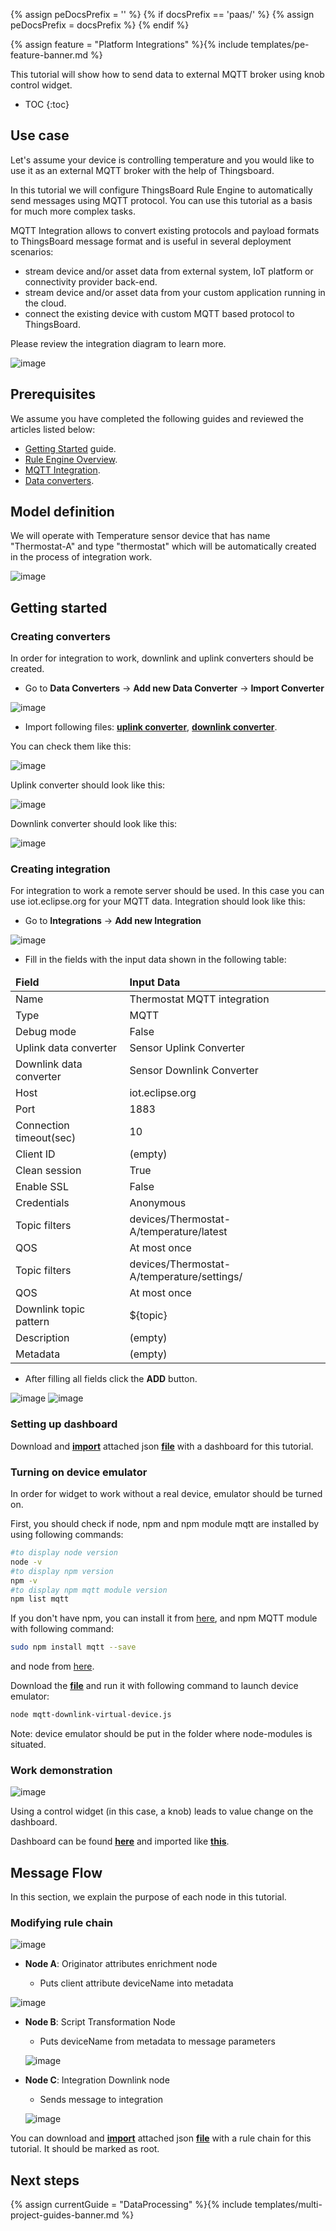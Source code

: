 {% assign peDocsPrefix = '' %}
{% if docsPrefix == 'paas/' %}
{% assign peDocsPrefix = docsPrefix %}
{% endif %}

{% assign feature = "Platform Integrations" %}{% include templates/pe-feature-banner.md %}

This tutorial will show how to send data to external MQTT broker using knob control widget.

* TOC
{:toc}

## Use case

Let's assume your device is controlling temperature and you would like to use it as an external MQTT
 broker with the help of Thingsboard. 

In this tutorial we will configure ThingsBoard Rule Engine to automatically send messages using MQTT
 protocol. You can use this tutorial as a basis for much more complex tasks. 
 
 MQTT Integration allows to convert existing protocols and payload formats to ThingsBoard message format and is useful 
 in several deployment scenarios: 
 
  - stream device and/or asset data from external system, IoT platform or connectivity provider back-end.
  - stream device and/or asset data from your custom application running in the cloud.
  - connect the existing device with custom MQTT based protocol to ThingsBoard.
  
 Please review the integration diagram to learn more. 
 
  ![image](/images/user-guide/integrations/mqtt-integration.svg)

## Prerequisites 

We assume you have completed the following guides and reviewed the articles listed below:

  * [Getting Started](/docs/{{docsPrefix}}getting-started-guides/helloworld/) guide.
  * [Rule Engine Overview](/docs/{{docsPrefix}}user-guide/rule-engine-2-0/overview/).
  * [MQTT Integration](/docs/{{peDocsPrefix}}user-guide/integrations/mqtt/).
  * [Data converters](/docs/{{peDocsPrefix}}user-guide/integrations/#data-converters).

## Model definition
  
We will operate with Temperature sensor device that has name "Thermostat-A" and type "thermostat" which will be
automatically created in the process of integration work.

![image](/images/user-guide/rule-engine-2-0/tutorials/mqtt-downlink/mqtt-downlink-device.png)

## Getting started

### Creating converters

In order for integration to work, downlink and uplink converters should be created.

- Go to **Data Converters** -> **Add new Data Converter** -> **Import Converter** 

![image](/images/user-guide/rule-engine-2-0/tutorials/mqtt-downlink/import_new_converter.png)

- Import following files: [**uplink converter**](/docs/user-guide/resources/sensor_uplink_converter.json),
 [**downlink converter**](/docs/user-guide/resources/sensor_downlink_converter.json).

You can check them like this:

![image](/images/user-guide/rule-engine-2-0/tutorials/mqtt-downlink/mqtt-downlink-check-converters.png)

Uplink converter should look like this:

![image](/images/user-guide/rule-engine-2-0/tutorials/mqtt-downlink/mqtt-downlink-uplink-converter.png) 

Downlink converter should look like this:

![image](/images/user-guide/rule-engine-2-0/tutorials/mqtt-downlink/mqtt-downlink-downlink-converter.png)


### Creating integration

For integration to work a remote server should be used. In this case you can use iot.eclipse.org for your MQTT data.
Integration should look like this:

- Go to **Integrations** -> **Add new Integration**

![image](/images/user-guide/rule-engine-2-0/tutorials/mqtt-downlink/add-new-integration.png)

- Fill in the fields with the input data shown in the following table: 

<table>
  <thead>
      <tr>
          <td><b>Field</b></td><td><b>Input Data</b></td>
      </tr>
  </thead>
  <tbody>
      <tr>
          <td>Name</td>
          <td>Thermostat MQTT integration</td>
      </tr>
      <tr>
          <td>Type</td>
          <td>MQTT</td>
      </tr>
      <tr>
          <td>Debug mode</td>
          <td>False</td>
      </tr>
      <tr>
          <td>Uplink data converter</td>
          <td>Sensor Uplink Converter</td>
      </tr>
      <tr>
          <td>Downlink data converter</td>
          <td>Sensor Downlink Converter</td>
      </tr>
      <tr>
          <td>Host</td>
          <td>iot.eclipse.org</td>
      </tr>
      <tr>
          <td>Port</td>
          <td>1883</td>
      </tr>
      <tr>
          <td>Connection timeout(sec)</td>
          <td>10</td>
      </tr>
      <tr>
          <td>Client ID</td>
          <td>(empty)</td>
      </tr>
      <tr>
          <td>Clean session</td>
          <td>True</td>
      </tr>
      <tr>
          <td>Enable SSL</td>
          <td>False</td>
      </tr>
      <tr>
          <td>Credentials</td>
          <td>Anonymous</td>
      </tr>
      <tr>
          <td>Topic filters</td>
          <td>devices/Thermostat-A/temperature/latest</td>
      </tr>
      <tr>
          <td>QOS</td>
          <td>At most once</td>
      </tr>
      <tr>
          <td>Topic filters</td>
          <td>devices/Thermostat-A/temperature/settings/</td>
      </tr>
      <tr>
                <td>QOS</td>
           <td>At most once</td>
      </tr>
      <tr>
         <td>Downlink topic pattern</td>
         <td>${topic}</td>
      </tr>
      <tr>
          <td>Description</td>
          <td>(empty)</td>
      </tr>
      <tr>
          <td>Metadata</td>
          <td>(empty)</td>
      </tr>
   </tbody>
</table> 

- After filling all fields click the **ADD** button. 

![image](/images/user-guide/rule-engine-2-0/tutorials/mqtt-downlink/mqtt-downlink-create-integration-1.png)
![image](/images/user-guide/rule-engine-2-0/tutorials/mqtt-downlink/mqtt-downlink-create-integration-2.png)

### Setting up dashboard

Download and [**import**](/docs/{{docsPrefix}}user-guide/ui/dashboards/#dashboard-import) attached
json [**file**](/docs/user-guide/resources/temperature_control_dashboard.json) with a dashboard for this tutorial.

### Turning on device emulator

In order for widget to work without a real device, emulator should be turned on.

First, you should check if node, npm and npm module mqtt are installed by using following commands:

```bash
#to display node version
node -v
#to display npm version
npm -v
#to display npm mqtt module version
npm list mqtt 
```

If you don't have npm, you can install it from  [here](https://www.npmjs.com/package/npm),
and npm MQTT module with following command:

```bash
sudo npm install mqtt --save
```

and node from [here](https://nodejs.org/en/download/).

Download the [**file**](/docs/user-guide/resources/mqtt-downlink-virtual-device.js) and run it with following 
command to launch device emulator: 

```bash
node mqtt-downlink-virtual-device.js
```

Note: device emulator should be put in the folder where node-modules is situated.


### Work demonstration

![image](/images/user-guide/rule-engine-2-0/tutorials/mqtt-downlink/mqtt-downlink-work-demonstration.png) 

Using a control widget (in this case, a knob) leads to value change on the dashboard.

Dashboard can be found [**here**](/docs/user-guide/resources/temperature_control_dashboard.json) and
imported like [**this**](/docs/{{docsPrefix}}user-guide/ui/dashboards/#dashboard-import).

## Message Flow

In this section, we explain the purpose of each node in this tutorial. 

### Modifying rule chain

![image](/images/user-guide/rule-engine-2-0/tutorials/mqtt-downlink/mqtt-downlink-root-rule-chain.png) 

  * **Node A**: Originator attributes enrichment node
      
    * Puts client attribute deviceName into metadata
    
   ![image](/images/user-guide/rule-engine-2-0/tutorials/mqtt-downlink/mqtt-downlink-node-A.png) 
    
  * **Node B**: Script Transformation Node
      
     * Puts deviceName from metadata to message parameters
     
    ![image](/images/user-guide/rule-engine-2-0/tutorials/mqtt-downlink/mqtt-downlink-node-B.png)

  * **Node C**: Integration Downlink node
  
    * Sends message to integration
    
    ![image](/images/user-guide/rule-engine-2-0/tutorials/mqtt-downlink/mqtt-downlink-node-C.png) 

You can download and [**import**](/docs/{{docsPrefix}}user-guide/ui/rule-chains/#rule-chains-importexport) attached
 json [**file**](/docs/user-guide/resources/mqtt-downlink-root-rule-chain.json) with a rule chain for this tutorial.
 It should be marked as root.
 

## Next steps

{% assign currentGuide = "DataProcessing" %}{% include templates/multi-project-guides-banner.md %}
